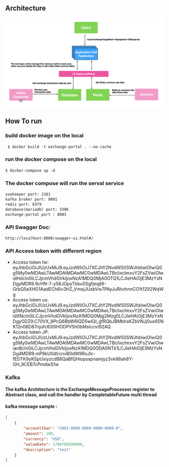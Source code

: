 ## Architecture
![image](https://github.com/alexktchen/exchange-portal/blob/main/architecture.png)

## How To run
### build docker image on the local

```shell
 $ docker build -t exchange-portal . --no-cache
```
### run the docker compose on the local

```shell
$ docker-compose up -d
```

### The docker compose will run the serval service
```shell
zookeeper port: 2181
kafka broker port: 9091
redis port: 6379
database(mariadb) port: 3306
exchange-portal port : 8083
```

### API Swagger Doc:
```shell
http://localhost:8080/swagger-ui.html#/
```
### API Access token with different region
- Access token tw: eyJhbGciOiJIUzUxMiJ9.eyJzdWIiOiJ7XCJhY2NvdW50SWJhblwiOlwiQ0g5My0wMDAwLTAwMDAtMDAwMC0wMDAwLTBcIixcImxvY2FsZVwiOlwidHdcIn0iLCJjcmVhdGVkIjoxNzA1MDQ0MjA0OTQ1LCJleHAiOjE3MzYxNDgyMDR9.9cHN-7-y58JGpyTbku0Sgfjeqjt6-GrbQ5eXHO1AadECh6iv3HZ_VmejJUxbVw7PAyJuRhvhnnCO1t1292WqWg
- Access token us: eyJhbGciOiJIUzUxMiJ9.eyJzdWIiOiJ7XCJhY2NvdW50SWJhblwiOlwiQ0g5My0wMDAwLTAwMDAtMDAwMC0wMDAwLTBcIixcImxvY2FsZVwiOlwidXNcIn0iLCJjcmVhdGVkIjoxNzA1MDQ0Mjg2Mzg0LCJleHAiOjE3MzYxNDgyODZ9.C70VX_9PcQ6BbW6lQD5wlQI_gfRQbJBMbhsKZbVNJj0ux65NK12n08D87njufc830lHODPV5h0bMslccvt92AQ
- Access token JP: eyJhbGciOiJIUzUxMiJ9.eyJzdWIiOiJ7XCJhY2NvdW50SWJhblwiOlwiQ0g5My0wMDAwLTAwMDAtMDAwMC0wMDAwLTBcIixcImxvY2FsZVwiOlwianBcIn0iLCJjcmVhdGVkIjoxNzA1MDQ0ODA0NTk1LCJleHAiOjE3MzYxNDg4MDR9.mP9kU0dIrcnvB0dW9RxJlc-fEDTK9yKSpUxiyzcdB8QaBfQHiopsxpnamjyz3vk86ah8Y-GH_9CEB7cPmdwS1w

### Kafka 

#### The kafka Architecture is the ExchangeMessageProcessor register to Abstract class, and call the handler by CompletableFuture multi thread


#### kafka message sample :
```json
[
    {
        "accountIban": "CH93-0000-0000-0000-0000-0",
        "amount": 100,
        "currency": "USD",
        "valueDate": 1704769200000,
        "description": "test"
    }
]
```

